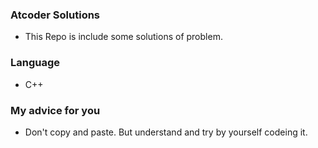 ### Atcoder Solutions

- This Repo is include some solutions of problem.

### Language 

- C++

### My advice for you

- Don't copy and paste. But understand and try by yourself codeing it.
